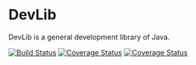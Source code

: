 # DevLib
DevLib is a general development library of Java.

[![Build Status](https://travis-ci.org/wangchongjie/DevLib.svg?branch=master)](https://travis-ci.org/wangchongjie/DevLib)
[![Coverage Status](https://coveralls.io/repos/github/wangchongjie/DevLib/badge.svg?branch=master)](https://coveralls.io/github/wangchongjie/DevLib?branch=master)
[![Coverage Status](https://coveralls.io/repos/github/wangchongjie/DevLib/badge.svg?branch=master)](https://coveralls.io/github/wangchongjie/DevLib?branch=master)
